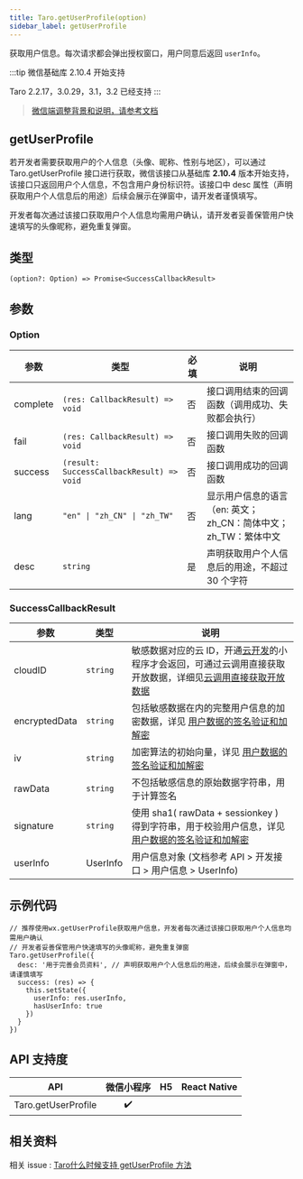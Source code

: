 ```yaml
---
title: Taro.getUserProfile(option)
sidebar_label: getUserProfile
---
```


获取用户信息。每次请求都会弹出授权窗口，用户同意后返回 `userInfo`。

:::tip 微信基础库 2.10.4 开始支持

Taro 2.2.17，3.0.29，3.1，3.2 已经支持 :::


> [微信端调整背景和说明，请参考文档](https://developers.weixin.qq.com/community/develop/doc/000cacfa20ce88df04cb468bc52801)

## getUserProfile

若开发者需要获取用户的个人信息（头像、昵称、性别与地区），可以通过 Taro.getUserProfile 接口进行获取，微信该接口从基础库 **2.10.4** 版本开始支持，该接口只返回用户个人信息，不包含用户身份标识符。该接口中 desc 属性（声明获取用户个人信息后的用途）后续会展示在弹窗中，请开发者谨慎填写。

开发者每次通过该接口获取用户个人信息均需用户确认，请开发者妥善保管用户快速填写的头像昵称，避免重复弹窗。

## 类型

```tsx
(option?: Option) => Promise<SuccessCallbackResult>
```

## 参数

### Option

<table>
  <thead>
    <tr>
      <th>参数</th>
      <th>类型</th>
      <th style={{ textAlign: "center"}}>必填</th>
      <th>说明</th>
    </tr>
  </thead>
  <tbody>
    <tr>
      <td>complete</td>
      <td><code>(res: CallbackResult) =&gt; void</code></td>
      <td style={{ textAlign: "center"}}>否</td>
      <td>接口调用结束的回调函数（调用成功、失败都会执行）</td>
    </tr>
    <tr>
      <td>fail</td>
      <td><code>(res: CallbackResult) =&gt; void</code></td>
      <td style={{ textAlign: "center"}}>否</td>
      <td>接口调用失败的回调函数</td>
    </tr>
    <tr>
      <td>success</td>
      <td><code>(result: SuccessCallbackResult) =&gt; void</code></td>
      <td style={{ textAlign: "center"}}>否</td>
      <td>接口调用成功的回调函数</td>
    </tr>
    <tr>
      <td>lang</td>
      <td><code>&quot;en&quot; | &quot;zh_CN&quot; | &quot;zh_TW&quot;</code></td>
      <td style={{ textAlign: "center"}}>否</td>
      <td>显示用户信息的语言（en: 英文；zh_CN：简体中文；zh_TW：繁体中文</td>
    </tr>
    <tr>
      <td>desc</td>
      <td><code>string</code></td>
      <td style={{ textAlign: "center"}}>是</td>
      <td>声明获取用户个人信息后的用途，不超过 30 个字符</td>
    </tr>
  </tbody>
</table>

### SuccessCallbackResult

<table>
  <thead>
    <tr>
      <th>参数</th>
      <th>类型</th>
      <th>说明</th>
    </tr>
  </thead>
  <tbody>
    <tr>
      <td>cloudID</td>
      <td><code>string</code></td>
      <td>敏感数据对应的云 ID，开通<a href="https://developers.weixin.qq.com/miniprogram/dev/wxcloud/basis/getting-started.html">云开发</a>的小程序才会返回，可通过云调用直接获取开放数据，详细见<a href="https://developers.weixin.qq.com/miniprogram/dev/framework/open-ability/signature.html#method-cloud">云调用直接获取开放数据</a></td>
    </tr>
    <tr>
      <td>encryptedData</td>
      <td><code>string</code></td>
      <td>包括敏感数据在内的完整用户信息的加密数据，详见 <a href="https://developers.weixin.qq.com/miniprogram/dev/framework/open-ability/signature.html">用户数据的签名验证和加解密</a></td>
    </tr>
    <tr>
      <td>iv</td>
      <td><code>string</code></td>
      <td>加密算法的初始向量，详见 <a href="https://developers.weixin.qq.com/miniprogram/dev/framework/open-ability/signature.html#%E5%8A%A0%E5%AF%86%E6%95%B0%E6%8D%AE%E8%A7%A3%E5%AF%86%E7%AE%97%E6%B3%95">用户数据的签名验证和加解密</a></td>
    </tr>
    <tr>
      <td>rawData</td>
      <td><code>string</code></td>
      <td>不包括敏感信息的原始数据字符串，用于计算签名</td>
    </tr>
    <tr>
      <td>signature</td>
      <td><code>string</code></td>
      <td>使用 sha1( rawData + sessionkey ) 得到字符串，用于校验用户信息，详见 <a href="https://developers.weixin.qq.com/miniprogram/dev/framework/open-ability/signature.html">用户数据的签名验证和加解密</a></td>
    </tr>
    <tr>
      <td>userInfo</td>
      <td> UserInfo </td>
      <td>用户信息对象 (文档参考 API > 开发接口 > 用户信息 > UserInfo)</td>
    </tr>
  </tbody>
</table>

## 示例代码

```tsx
// 推荐使用wx.getUserProfile获取用户信息，开发者每次通过该接口获取用户个人信息均需用户确认
// 开发者妥善保管用户快速填写的头像昵称，避免重复弹窗
Taro.getUserProfile({
  desc: '用于完善会员资料', // 声明获取用户个人信息后的用途，后续会展示在弹窗中，请谨慎填写
  success: (res) => {
    this.setState({
      userInfo: res.userInfo,
      hasUserInfo: true
    })
  }
})
```

## API 支持度

|         API         | 微信小程序 | H5 | React Native |
|:-------------------:|:-----:|:--:|:------------:|
| Taro.getUserProfile |  ✔️   |    |              |


## 相关资料

相关 issue : [Taro什么时候支持 getUserProfile 方法](https://github.com/NervJS/taro/issues/8810)